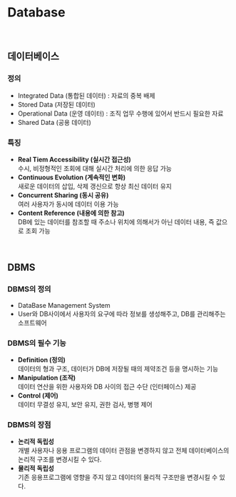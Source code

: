 Database
=================================

</br>

## 데이터베이스

### 정의
* Integrated Data (통합된 데이터) : 자료의 중복 배제
* Stored Data (저장된 데이터)
* Operational Data (운영 데이터) : 조직 업무 수행에 있어서 반드시 필요한 자료
* Shared Data (공용 데이터)

### 특징
* **Real Tiem Accessibility (실시간 접근성)**  
    수시, 비정형적인 조회에 대해 실시간 처리에 의한 응답 가능
* **Continuous Evolution (계속적인 변화)**  
    새로운 데이터의 삽입, 삭제 갱신으로 항상 최신 데이터 유지
* **Concurrent Sharing (동시 공유)**  
    여러 사용자가 동시에 데이터 이용 가능
* **Content Reference (내용에 의한 참고)**  
    DB에 있는 데이터를 참조할 때 주소나 위치에 의해서가 아닌 데이터 내용, 즉 값으로 조회 가능

</br>

## DBMS

### DBMS의 정의
* DataBase Management System
* User와 DB사이에서 사용자의 요구에 따라 정보를 생성해주고, DB를 관리해주는 소프트웨어

### DBMS의 필수 기능
* **Definition (정의)**  
    데이터의 형과 구조, 데이터가 DB에 저장될 때의 제약조건 등을 명시하는 기능
* **Manipulation (조작)**  
    데이터 연산을 위한 사용자와 DB 사이의 접근 수단 (인터페이스) 제공
* **Control (제어)**  
    데이터 무결성 유지, 보안 유지, 권한 검사, 병행 제어

### DBMS의 장점
* **논리적 독립성**  
    개별 사용자나 응용 프로그램의 데이터 관점을 변경하지 않고 전체 데이터베이스의 논리적 구조를 변경시킬 수 있다.
* **물리적 독립성**  
    기존 응용프로그램에 영향을 주지 않고 데이터의 물리적 구조만을 변경시킬 수 있다.
    
</br>


    
